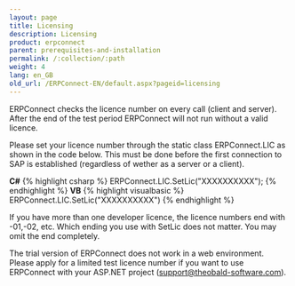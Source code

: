 ```yaml
---
layout: page
title: Licensing
description: Licensing
product: erpconnect
parent: prerequisites-and-installation
permalink: /:collection/:path
weight: 4
lang: en_GB
old_url: /ERPConnect-EN/default.aspx?pageid=licensing
---
```


ERPConnect checks the licence number on every call (client and server). After the end of the test period ERPConnect will not run without a valid licence.  
  
Please set your licence number through the static class ERPConnect.LIC as shown in the code below. This must be done before the first connection to SAP is established (regardless of wether as a server or a client).  

**C#**
{% highlight csharp %}
ERPConnect.LIC.SetLic("XXXXXXXXXX");
{% endhighlight %}
**VB**
{% highlight visualbasic %}
ERPConnect.LIC.SetLic("XXXXXXXXXX")
{% endhighlight %}  
  
If you have more than one developer licence, the licence numbers end with -01,-02, etc. Which ending you use with SetLic does not matter. You may omit the end completely.  
  
The trial version of ERPConnect does not work in a web environment. Please apply for a limited test licence number if you want to use ERPConnect with your ASP.NET project ([support@theobald-software.com](support@theobald-software.com)).  